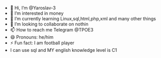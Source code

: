- 👋 Hi, I’m @Yaroslav-3
- 👀 I’m interested in money
- 🌱 I’m currently learning Linux,sql,html,php,xml and many other things
- 💞️ I’m looking to collaborate on nothin
- 📫 How to reach me Telegram @TPOE3
- 😄 Pronouns: he/him
- ⚡ Fun fact: I am football player
- I can use sql and MY english knowledge level is C1

<!---
Yaroslav-3/Yaroslav-3 is a ✨ special ✨ repository because its `README.md` (this file) appears on your GitHub profile.
You can click the Preview link to take a look at your changes.
--->
